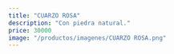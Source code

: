 ```yaml
---
title: "CUARZO ROSA"
description: "Con piedra natural."
price: 30000
image: "/productos/imagenes/CUARZO ROSA.png"
---
```


